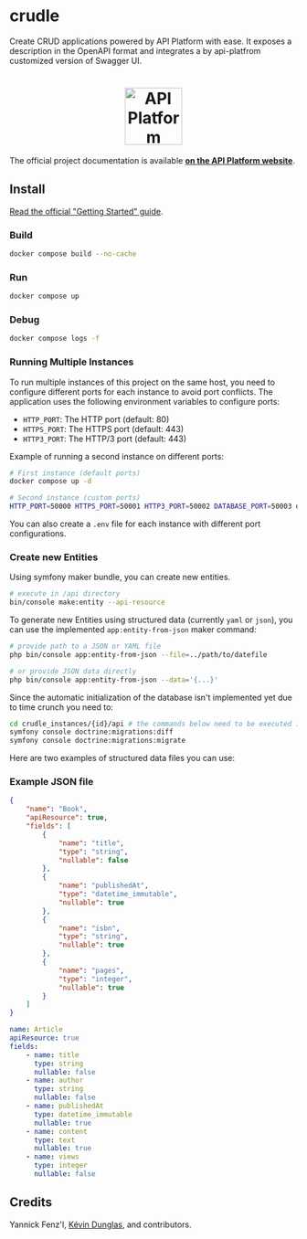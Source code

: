 # crudle

Create CRUD applications powered by API Platform with ease. 
It exposes a description in the OpenAPI format and integrates a by api-platfrom customized version of Swagger UI. 


<h1 align="center"><a href="https://api-platform.com"><img src="https://api-platform.com/images/logos/Logo_Circle%20webby%20text%20blue.png" alt="API Platform" width="100" height="100"></a></h1>

The official project documentation is available **[on the API Platform website](https://api-platform.com)**.

## Install

[Read the official "Getting Started" guide](https://api-platform.com/docs/distribution/).

### Build

```bash
docker compose build --no-cache
```

### Run

```bash
docker compose up
```

### Debug

```bash
docker compose logs -f
```

### Running Multiple Instances

To run multiple instances of this project on the same host, you need to configure different ports for each instance to avoid port conflicts. The application uses the following environment variables to configure ports:

- `HTTP_PORT`: The HTTP port (default: 80)
- `HTTPS_PORT`: The HTTPS port (default: 443)
- `HTTP3_PORT`: The HTTP/3 port (default: 443)

Example of running a second instance on different ports:

```bash
# First instance (default ports)
docker compose up -d

# Second instance (custom ports)
HTTP_PORT=50000 HTTPS_PORT=50001 HTTP3_PORT=50002 DATABASE_PORT=50003 docker compose up -d
```

You can also create a `.env` file for each instance with different port configurations.


### Create new Entities 

Using symfony maker bundle, you can create new entities.

```bash
# execute in /api directory
bin/console make:entity --api-resource
```

To generate new Entities using structured data (currently `yaml` or `json`), you can use the implemented `app:entity-from-json` maker command:

```bash
# provide path to a JSON or YAML file
php bin/console app:entity-from-json --file=../path/to/datefile

# or provide JSON data directly
php bin/console app:entity-from-json --data='{...}'
```

Since the automatic initialization of the database isn't implemented yet due to time crunch you need to:

```bash
cd crudle_instances/{id}/api # the commands below need to be executed in the symfony directory of the crudle instance 
symfony console doctrine:migrations:diff
symfony console doctrine:migrations:migrate
```

Here are two examples of structured data files you can use:

### Example JSON file

```json
{
    "name": "Book",
    "apiResource": true,
    "fields": [
        {
            "name": "title",
            "type": "string",
            "nullable": false
        },
        {
            "name": "publishedAt",
            "type": "datetime_immutable",
            "nullable": true
        },
        {
            "name": "isbn",
            "type": "string",
            "nullable": true
        },
        {
            "name": "pages",
            "type": "integer",
            "nullable": true
        }
    ]
}
```

```yaml
name: Article
apiResource: true
fields:
    - name: title
      type: string
      nullable: false
    - name: author
      type: string
      nullable: false
    - name: publishedAt
      type: datetime_immutable
      nullable: true
    - name: content
      type: text
      nullable: true
    - name: views
      type: integer
      nullable: false
```


## Credits

Yannick Fenz'l, [Kévin Dunglas](https://dunglas.fr), and contributors.
